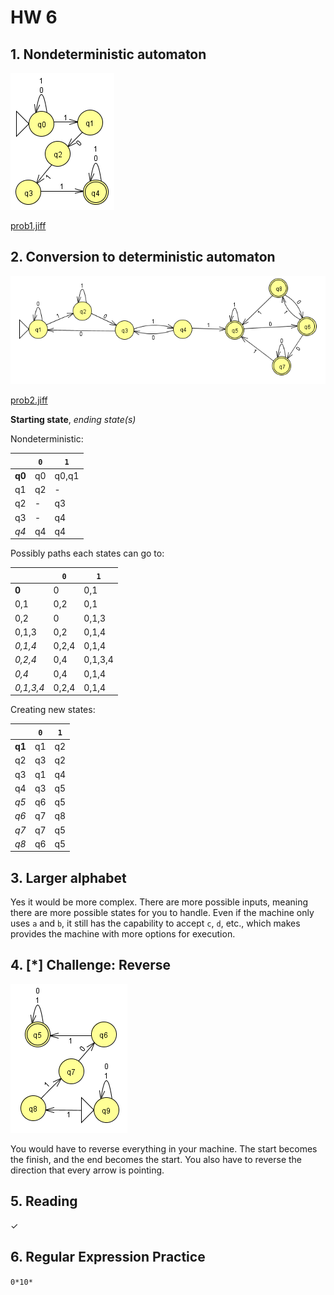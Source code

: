 # HW 6

## 1. Nondeterministic automaton
![1](prob1.png)

[prob1.jiff](prob1.jff)

## 2. Conversion to deterministic automaton
![2](prob2.png)

[prob2.jiff](2.jff)

**Starting state**, *ending state(s)*

Nondeterministic:

|   | `0` | `1` |
|---|---|---|
| **q0** | q0 | q0,q1 |
| q1 | q2 | - |
| q2 | - | q3 |
| q3 | - | q4 |
| *q4* | q4 | q4 |

Possibly paths each states can go to:

|   | `0` | `1` |
|---|---|---|
| **0** | 0 | 0,1 |
| 0,1 | 0,2 | 0,1 |
| 0,2 | 0 | 0,1,3  |
| 0,1,3 | 0,2 | 0,1,4 |
| *0,1,4* | 0,2,4 | 0,1,4 |
| *0,2,4* | 0,4 | 0,1,3,4 |
| *0,4* | 0,4 | 0,1,4 |
| *0,1,3,4* | 0,2,4 | 0,1,4 |

Creating new states:

|   | `0` | `1` |
|---|---|---|
| **q1** | q1 | q2 |
| q2 | q3 | q2 |
| q3 | q1 | q4  |
| q4 | q3 | q5 |
| *q5* | q6 | q5 |
| *q6* | q7 | q8 |
| *q7* | q7 | q5 |
| *q8* | q6 | q5 |

## 3. Larger alphabet
Yes it would be more complex. There are more possible inputs, meaning there are more possible states for you to handle. Even if the machine only uses `a` and `b`, it still has the capability to accept `c`, `d`, etc., which makes provides the machine with more options for execution.

## 4. [*] Challenge: Reverse
![4](prob4.png)

You would have to reverse everything in your machine. The start becomes the finish, and the end becomes the start. You also have to reverse the direction that every arrow is pointing.

## 5. Reading
✓

## 6. Regular Expression Practice
`0*10*`